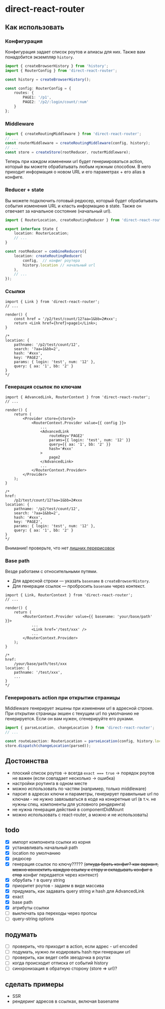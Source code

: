 # direct-react-router

## Как использовать

### Конфигурация

Конфигурация задает список роутов и алиасы для них. Также вам понадобится экземпляр `history`.

```ts
import { createBrowserHistory } from 'history';
import { RouterConfig } from 'direct-react-router';

const history = createBrowserHistory();

const config: RouterConfig = {
    routes: {
        PAGE1: '/p1',
        PAGE2: '/p2/:login/count/:num'
    }
};
```

### Middleware

```ts
import { createRoutingMiddleware } from 'direct-react-router';
// ...
const routerMiddleware = createRoutingMiddleware(config, history);
// ...
const store = createStore(rootReducer, routerMiddleware);
```

Теперь при каждом изменении url будет генериироваться action, который вы можете обрабатывать любым нужным способом. В него приходит информация о новом URL и его параметрах + его alias в конфиге.

### Reducer + state

Вы можете подключить готовый редюсер, который будет обрабатывать события изменения URL и класть информацию в state. Также он отвечает за начальное состояние (начальный url).

```ts
import { RouterLocation, createRoutingReducer } from 'direct-react-router';

export interface State {
    location: RouterLocation;
    // ...
}

const rootReducer = combineReducers({
    location: createRoutingReducer(
        config,  // конфиг роутера
        history.location // начальный url
    ),
    // ...
});
```

### Ссылки

```tsx
import { Link } from 'direct-react-router';
// ...

render() {
    const href = '/p2/test/count/12?aa=1&bb=2#xxx';
    return <Link href={href}>page1</Link>;
}

/*
location: {
    pathname: '/p2/test/count/12',
    search: '?aa=1&bb=2',
    hash: '#xxx',
    key: 'PAGE2',
    params: { login: 'test', num: '12' },
    query: { aa: '1', bb: '2' }
}
*/

```

### Генерация ссылок по ключам

```tsx
import { AdvancedLink, RouterContext } from 'direct-react-router';
// ...

render() {
    return (
        <Provider store={store}>
            <RouterContext.Provider value={{ config }}>
                ...
                <AdvancedLink
                    routeKey='PAGE2'
                    params={{ login: 'test', num: '12' }}
                    query={{ aa: '1', bb: '2' }}
                    hash='#xxx'
                >
                    page2
                </AdvancedLink>
                ...
            </RouterContext.Provider>
        </Provider>
    );
}

/*
href:
    /p2/test/count/12?aa=1&bb=2#xxx
location: {
    pathname: '/p2/test/count/12',
    search: '?aa=1&bb=2',
    hash: '#xxx',
    key: 'PAGE2',
    params: { login: 'test', num: '12' },
    query: { aa: '1', bb: '2' }
}
*/

```

Внимание! проверьте, что нет [лишних перерисовок](https://ru.reactjs.org/docs/context.html#caveats)

### Base path

Везде работаем с относительными путями.

- Для адресной строки — указать `basename` в `createBrowserHistory`.
- Для генерации ссылок — пробросить `basename` через контекст.

```tsx
import { Link, RouterContext } from 'direct-react-router';
// ...

render() {
    return (
        <RouterContext.Provider value={{ basename: 'your/base/path' }}>
            ...
            <Link href='/test/xxx' />
            ...
        </RouterContext.Provider>
    );
}

/*
href:
    /your/base/path/test/xxx
location: {
    pathname: '/test/xxx',
    ...
}
*/
```

### Генерировать action при открытии страницы

Middleware генерирует экшены при изменении url в адресной строке. При открытии страницы экшен с текущим url по умолчанию не генерируется. Если он вам нужен, сгенерируйте его руками.

```ts
import { parseLocation, changeLocation } from 'direct-react-router';
// ...

const routeLoaction: RouterLocation = parseLocation(config, history.location);
store.dispatch(changeLocation(parsed));
```

## Достоинства

- плоский список роутов → всегда `exact === true` → порядок роутов не важен (если совпадает несколько → ошибка)
- настройки роутинга в одном месте
- можно использовать по частям (например, только middleware)
- парсит в адресах ключи и параметры, генерирует правильные url по ключам - не нужно завязываться в коде на конкретные url (в т.ч. не нужны спец. компоненты для условного рендеринга)
- не нужна генерация действий в componentDidMount
- можно использовать с react-router, а можно и не использовать)

## todo

- [x] импорт компонента ссылки из корня
- [x] устанавливать начальный path
- [x] location по умолчанию
- [x] редюсер
- [x] генерация ссылок по ключу????? (~~откуда брать конфиг? как вариант, можно коннектить каждую ссылку к стору и складывать конфиг в стор~~ конфиг передается через контекст)
- [x] обрубать `?` в query string
- [x] приоритет роутов - задаем в виде массива
- [x] придумать, как задавать query string и hash для AdvancedLink
- [x] exact
- [x] base path
- [x] атрибуты ссылки
- [ ] выключать spa переходы через пропсы
- [ ] query-string options

## подумать

- [ ] проверить, что приходит в action, если адрес - url encoded
- [ ] подумать, нужно ли кодировать hash при генерации url
- [ ] проверить, как ведет себя звездочка в роутах
- [ ] когда происходит отписка от событий history
- [ ] синхронизация в обратную сторону (store => url)?

## сделать примеры

- SSR
- рендеринг адресов в ссылках, включая basename

